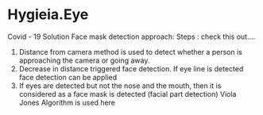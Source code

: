# Hygieia.Eye
Covid - 19 Solution
Face mask detection approach:
Steps : check this out....
1.	Distance from camera method is used to detect whether a person is approaching the camera or going away. 
2.	Decrease in distance triggered face detection. If eye line is detected face detection can be applied
3.	If eyes are detected but not the nose and the mouth, then it is considered as a face mask is detected (facial part detection) 
Viola Jones Algorithm is used here
